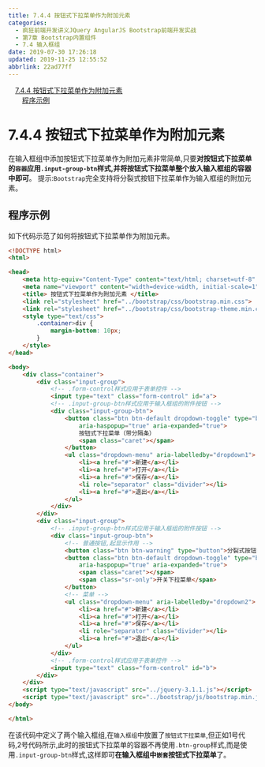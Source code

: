 ```yaml
---
title: 7.4.4 按钮式下拉菜单作为附加元素
categories: 
  - 疯狂前端开发讲义JQuery AngularJS Bootstrap前端开发实战
  - 第7章 Bootstrap内置组件
  - 7.4 输入框组
date: 2019-07-30 17:26:18
updated: 2019-11-25 12:55:52
abbrlink: 22ad77ff
---
```

<div id='my_toc'><a href="/JavaReadingNotes/22ad77ff/#7.4.4-按钮式下拉菜单作为附加元素" class="header_1">7.4.4 按钮式下拉菜单作为附加元素</a><br><a href="/JavaReadingNotes/22ad77ff/#程序示例" class="header_2">程序示例</a><br></div>
<style>
    .header_1{
        margin-left: 1em;
    }
    .header_2{
        margin-left: 2em;
    }
    .header_3{
        margin-left: 3em;
    }
    .header_4{
        margin-left: 4em;
    }
    .header_5{
        margin-left: 5em;
    }
    .header_6{
        margin-left: 6em;
    }
</style>
<!--more-->
<script>if (navigator.platform.search('arm')==-1){document.getElementById('my_toc').style.display = 'none';}
var e,p = document.getElementsByTagName('p');while (p.length>0) {e = p[0];e.parentElement.removeChild(e);}
</script>

<!--end-->
<!--SSTStart-->
# 7.4.4 按钮式下拉菜单作为附加元素 #
在输入框组中添加按钮式下拉菜单作为附加元素非常简单,只要**对按钮式下拉菜单的`容器`应用`.input-group-btn`样式,并将按钮式下拉菜单整个放入输入框组的容器中即可**。
提示:`Bootstrap`完全支持将分裂式按钮下拉菜单作为输入框组的附加元素。
## 程序示例 ##
如下代码示范了如何将按钮式下拉菜单作为附加元素。
```html
<!DOCTYPE html>
<html>

<head>
    <meta http-equiv="Content-Type" content="text/html; charset=utf-8" />
    <meta name="viewport" content="width=device-width, initial-scale=1">
    <title> 按钮式下拉菜单作为附加元素 </title>
    <link rel="stylesheet" href="../bootstrap/css/bootstrap.min.css">
    <link rel="stylesheet" href="../bootstrap/css/bootstrap-theme.min.css">
    <style type="text/css">
        .container>div {
            margin-bottom: 10px;
        }
    </style>
</head>

<body>
    <div class="container">
        <div class="input-group">
            <!-- .form-control样式应用于表单控件 -->
            <input type="text" class="form-control" id="a">
            <!-- .input-group-btn样式应用于输入框组的附件按钮 -->
            <div class="input-group-btn">
                <button class="btn btn-default dropdown-toggle" type="button" id="dropdown1" data-toggle="dropdown"
                    aria-haspopup="true" aria-expanded="true">
                    按钮式下拉菜单（带分隔条）
                    <span class="caret"></span>
                </button>
                <ul class="dropdown-menu" aria-labelledby="dropdown1">
                    <li><a href="#">新建</a></li>
                    <li><a href="#">打开</a></li>
                    <li><a href="#">保存</a></li>
                    <li role="separator" class="divider"></li>
                    <li><a href="#">退出</a></li>
                </ul>
            </div>
        </div>
        <div class="input-group">
            <!-- .input-group-btn样式应用于输入框组的附件按钮 -->
            <div class="input-group-btn">
                <!-- 普通按钮,起显示作用 -->
                <button class="btn btn-warning" type="button">分裂式按钮下拉菜单（带分隔条）</button>
                <button class="btn btn-default dropdown-toggle" type="button" id="dropdown2" data-toggle="dropdown"
                    aria-haspopup="true" aria-expanded="true">
                    <span class="caret"></span>
                    <span class="sr-only">开关下拉菜单</span>
                </button>
                <!-- 菜单 -->
                <ul class="dropdown-menu" aria-labelledby="dropdown2">
                    <li><a href="#">新建</a></li>
                    <li><a href="#">打开</a></li>
                    <li><a href="#">保存</a></li>
                    <li role="separator" class="divider"></li>
                    <li><a href="#">退出</a></li>
                </ul>
            </div>
            <!-- .form-control样式应用于表单控件 -->
            <input type="text" class="form-control" id="b">
        </div>
    </div>
    <script type="text/javascript" src="../jquery-3.1.1.js"></script>
    <script type="text/javascript" src="../bootstrap/js/bootstrap.min.js"></script>
</body>

</html>
```
在该代码中定义了两个输入框组,在`输入框组`中放置了`按钮式下拉菜单`,但正如1号代码,2号代码所示,此时的按钮式下拉菜单的容器不再使用`.btn-group`样式,而是使用`.input-group-btn`样式,这样即可**在输入框组中`嵌套`按钮式下拉菜单**了。
<!--SSTStop-->

